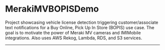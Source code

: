 # MerakiMVBOPISDemo
Project showcasing vehicle license detection triggering customer/associate text notifications for a Buy Online, Pick Up In Store (BOPIS) use case.
The goal is to motivate the power of Meraki MV cameras and IMIMobile integrations. Also uses AWS Rekog, Lambda, RDS, and S3 services.

---
